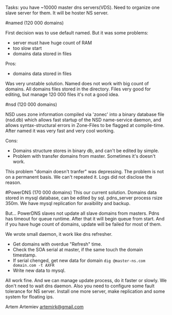 Tasks: you have ~10000 master dns servers(VDS). Need to organize one slave server for them. It will be hoster NS server. 

#named (120 000 domains)

First decision was to use default named. But it was some problems:
* server must have huge count of RAM
* too slow start
* domains data stored in files

Pros:
* domains data stored in files

Was very unstable solution. Named does not work with big count of domains. All domains files stored in the directory. Files very good for editing, but manage 120 000 files it's not a good idea. 

#nsd (120 000 domains)

NSD uses zone information compiled via 'zonec' into a binary database file (nsd.db) which allows fast startup of the NSD name-service daemon, and allows syntax-structural errors in Zone-Files to be flagged at compile-time. After named it was very fast and very cool working. 

Cons:
- Domains structure stores in binary db, and can't be edited by simple.
- Problem with transfer domains from master. Sometimes it's doesn't work. 

This problem "domain doesn't tranfer" was depressing. The problem is not on a permanent basis. We can't repeated it. Logs did not disclose the reason.

#PowerDNS (170 000 domains) 
This our current solution. Domains data stored in mysql database, can be edited by sql. pdns_server process rsize 350m. We have mysql replication for avaibility and backup. 

But... PowerDNS slaves not update all slave domains from masters. Pdns has timeout for queue runtime. After that it will begin queue from start. And if you have huge count of domains, update will be failed for most of them.

We wrote small daemon, it work like dns refresher. 

- Get domains with overdue "Refresh" time. 
- Check the SOA serial at master, if the same touch the domain timestamp.
- If serial chenged, get new data for domain `dig @master-ns.com domain.com -t AXFR`
- Write new data to mysql. 

All work fine. And we can manage update process, do it faster or slowly. We don't need to wait dns daemon. 
Also you need to configure some fault tolerance for NS server. Install one more server, make replication and some system for floating ips. 

Artem Artemiev artemirk@gmail.com 
